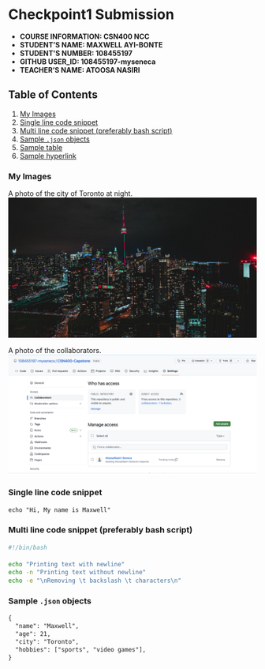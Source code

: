 # Checkpoint1 Submission

- **COURSE INFORMATION: CSN400 NCC**
- **STUDENT’S NAME: MAXWELL AYI-BONTE**
- **STUDENT'S NUMBER: 108455197** 
- **GITHUB USER_ID: 108455197-myseneca**
- **TEACHER’S NAME: ATOOSA NASIRI**

## Table of Contents
1. [My Images](#my_image)
2. [Single line code snippet](#single_line_code_snippet)
3. [Multi line code snippet (preferably bash script)](#multi_line_code_snippet_(preferably_bash_script))
4. [Sample `.json` objects](#sample_`.json`_objects)
5. [Sample table](#sample_table)
6. [Sample hyperlink](#sample_hyperlink)

### My Images
A photo of the city of Toronto at night.
![My Images](./Toronto.jpeg)

A photo of the collaborators.
![My Images](./Collaborators.png)

### Single line code snippet
`echo "Hi, My name is Maxwell"`

### Multi line code snippet (preferably bash script)
```bash
#!/bin/bash

echo "Printing text with newline"
echo -n "Printing text without newline"
echo -e "\nRemoving \t backslash \t characters\n"

```

### Sample `.json` objects
```
{
  "name": "Maxwell",
  "age": 21,
  "city": "Toronto",
  "hobbies": ["sports", "video games"],
}
```

